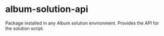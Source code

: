 # album-solution-api

Package installed in any Album solution environment. Provides the API for the solution script.